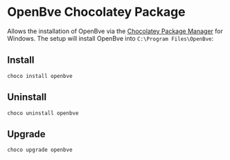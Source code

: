 # OpenBve Chocolatey Package
Allows the installation of OpenBve via the [Chocolatey Package Manager](https://community.chocolatey.org/) for Windows. The setup will install OpenBve into `C:\Program Files\OpenBve`:

## Install
```pwsh
choco install openbve
```

## Uninstall
```pwsh
choco uninstall openbve
```

## Upgrade
```pwsh
choco upgrade openbve
```
